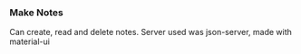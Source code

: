 ### Make Notes

Can create, read and delete notes. Server used was json-server, made with material-ui

